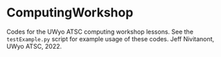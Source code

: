 # ComputingWorkshop
 Codes for the UWyo ATSC computing workshop lessons.
 See the `testExample.py` script for example usage of these codes.
 Jeff Nivitanont, UWyo ATSC, 2022.
